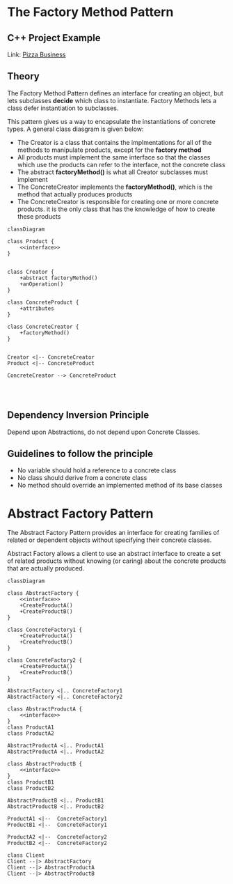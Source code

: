# The Factory Method Pattern

## C++ Project Example
Link: [Pizza Business](../Code/FactoryPattern/)

## Theory

The Factory Method Pattern defines an interface for creating an object, but lets subclasses **decide** which class to instantiate. Factory Methods lets a class defer instantiation to subclasses.

This pattern gives us a way to encapsulate the instantiations of concrete types. A general class diasgram is given below:

- The Creator is a class that contains the implmentations for all of the methods to manipulate products, except for the **factory method**
- All products must implement the same interface so that the classes which use the products can refer to the interface, not the concrete class
- The abstract **factoryMethod()** is what all Creator subclasses must implement
- The ConcreteCreator implements the **factoryMethod()**, which is the method that actually produces products
- The ConcreteCreator is responsible for creating one or more concrete products. it is the only class that has the knowledge of how to create these products

```mermaid
classDiagram

class Product {
    <<interface>>
}


class Creator {
    +abstract factoryMethod()
    +anOperation()
}

class ConcreteProduct {
    +attributes
}

class ConcreteCreator {
    +factoryMethod()
}


Creator <|-- ConcreteCreator
Product <|-- ConcreteProduct

ConcreteCreator --> ConcreteProduct




```

## Dependency Inversion Principle
Depend upon Abstractions, do not depend upon Concrete Classes.

## Guidelines to follow the principle
- No variable should hold a reference to a concrete class
- No class should derive from a concrete class
- No method should override an implemented  method of its base classes

# Abstract Factory Pattern
The Abstract Factory Pattern provides an interface for creating families of related or dependent objects without specifying their concrete classes.

Abstract Factory allows a client to use an abstract interface to create a set of related products without knowing (or caring) about the concrete products that are actually produced.

```mermaid
classDiagram

class AbstractFactory {
    <<interface>>
    +CreateProductA()
    +CreateProductB()
}

class ConcreteFactory1 {
    +CreateProductA()
    +CreateProductB()
}

class ConcreteFactory2 {
    +CreateProductA()
    +CreateProductB()
}

AbstractFactory <|.. ConcreteFactory1
AbstractFactory <|.. ConcreteFactory2

class AbstractProductA {
    <<interface>>
}
class ProductA1 
class ProductA2 

AbstractProductA <|.. ProductA1
AbstractProductA <|.. ProductA2

class AbstractProductB {
    <<interface>>
}
class ProductB1 
class ProductB2 

AbstractProductB <|.. ProductB1
AbstractProductB <|.. ProductB2

ProductA1 <|--  ConcreteFactory1 
ProductB1 <|--  ConcreteFactory1 

ProductA2 <|--  ConcreteFactory2 
ProductB2 <|--  ConcreteFactory2 

class Client
Client --|> AbstractFactory
Client --|> AbstractProductA
Client --|> AbstractProductB

```
